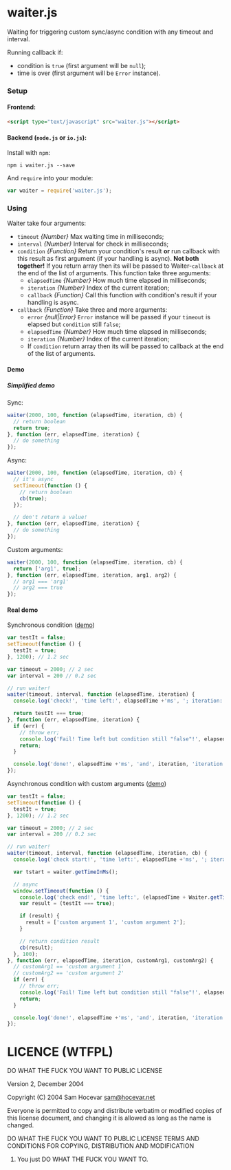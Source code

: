 # waiter.js
Waiting for triggering custom sync/async condition with any timeout and interval.

Running callback if:
* condition is ```true``` (first argument will be ```null```);
* time is over (first argument will be ```Error``` instance).


### Setup
#### Frontend:
```html
<script type="text/javascript" src="waiter.js"></script>
```

#### Backend (```node.js``` or ```io.js```):

Install with ```npm```:
```
npm i waiter.js --save
```

And ```require``` into your module:
```javascript
var waiter = require('waiter.js');
```


### Using
Waiter take four arguments:

* ```timeout``` *{Number}* Max waiting time in milliseconds;
* ```interval``` *{Number}* Interval for check in milliseconds;
* ```condition``` *{Function}* Return your condition's result **or** run callback with this result as first argument (if your handling is async). **Not both together!**
  If you return array then its will be passed to Waiter-```callback``` at the end of the list of arguments.
  This function take three arguments:
  * ```elapsedTime``` *{Number}* How much time elapsed in milliseconds;
  * ```iteration``` *{Number}* Index of the current iteration;
  * ```callback``` *{Function}* Call this function with condition's result if your handling is async.
* ```callback``` *{Function}* Take three and more arguments:
  * ```error``` *{null|Error}* ```Error``` instance will be passed if your ```timeout``` is elapsed but ```condition``` still ```false```;
  * ```elapsedTime``` *{Number}* How much time elapsed in milliseconds;
  * ```iteration``` *{Number}* Index of the current iteration;
  * If ```condition``` return array then its will be passed to callback at the end of the list of arguments.


#### Demo
##### Simplified demo
Sync:
```javascript
waiter(2000, 100, function (elapsedTime, iteration, cb) {
  // return boolean
  return true;
}, function (err, elapsedTime, iteration) {
  // do something
});
```

Async:
```javascript
waiter(2000, 100, function (elapsedTime, iteration, cb) {
  // it's async
  setTimeout(function () {
    // return boolean
    cb(true);
  });

  // don't return a value!
}, function (err, elapsedTime, iteration) {
  // do something
});
```

Custom arguments:
```javascript
waiter(2000, 100, function (elapsedTime, iteration, cb) {
  return ['arg1', true];
}, function (err, elapsedTime, iteration, arg1, arg2) {
  // arg1 === 'arg1'
  // arg2 === true
});
```


#### Real demo
Synchronous condition ([demo](http://jsfiddle.net/antixrist/o3vL99z8/))
```javascript
var testIt = false;
setTimeout(function () {
  testIt = true;
}, 1200); // 1.2 sec

var timeout = 2000; // 2 sec
var interval = 200 // 0.2 sec

// run waiter!
waiter(timeout, interval, function (elapsedTime, iteration) {
  console.log('check!', 'time left:', elapsedTime +'ms', '; iteration:', iteration, '; testIt:', testIt);

  return testIt === true;
}, function (err, elapsedTime, iteration) {
  if (err) {
    // throw err;
    console.log('Fail! Time left but condition still "false"!', elapsedTime +'ms', 'and', iteration, 'iteration', '; testIt:', testIt);
    return;
  }

  console.log('done!', elapsedTime +'ms', 'and', iteration, 'iteration', '; testIt:', testIt);
});
```


Asynchronous condition with custom arguments ([demo](http://jsfiddle.net/antixrist/m6hd2n8a/))
```javascript
var testIt = false;
setTimeout(function () {
  testIt = true;
}, 1200); // 1.2 sec

var timeout = 2000; // 2 sec
var interval = 200 // 0.2 sec

// run waiter!
waiter(timeout, interval, function (elapsedTime, iteration, cb) {
  console.log('check start!', 'time left:', elapsedTime +'ms', '; iteration:', iteration, '; testIt:', testIt);

  var tstart = waiter.getTimeInMs();

  // async
  window.setTimeout(function () {
    console.log('check end!', 'time left:', (elapsedTime + Waiter.getTimeInMs() - tstart) +'ms', '; iteration:', iteration, '; testIt:', testIt);
    var result = (testIt === true);

    if (result) {
      result = ['custom argument 1', 'custom argument 2'];
    }

    // return condition result
    cb(result);
  }, 100);
}, function (err, elapsedTime, iteration, customArg1, customArg2) {
  // customArg1 == 'custom argument 1'
  // customArg2 == 'custom argument 2'
  if (err) {
    // throw err;
    console.log('Fail! Time left but condition still "false"!', elapsedTime +'ms', 'and', iteration, 'iteration', '; testIt:', testIt);
    return;
  }

  console.log('done!', elapsedTime +'ms', 'and', iteration, 'iteration', '; testIt:', testIt);
});
```


# LICENCE (WTFPL)
DO WHAT THE FUCK YOU WANT TO PUBLIC LICENSE

Version 2, December 2004

Copyright (C) 2004 Sam Hocevar <sam@hocevar.net>

Everyone is permitted to copy and distribute verbatim or modified
copies of this license document, and changing it is allowed as long
as the name is changed.

DO WHAT THE FUCK YOU WANT TO PUBLIC LICENSE TERMS AND CONDITIONS FOR COPYING, DISTRIBUTION AND MODIFICATION

1. You just DO WHAT THE FUCK YOU WANT TO.